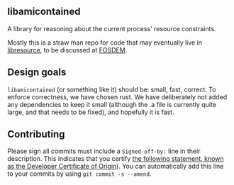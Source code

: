 ## libamicontained

A library for reasoning about the current process' resource constraints.

Mostly this is a straw man repo for code that may eventually live in
[libresource][libresource], to be discussed at [FOSDEM][fosdem].

## Design goals

`libamicontained` (or something like it) should be: small, fast, correct. To
enforce correctness, we have chosen rust. We have deliberately not added any
dependencies to keep it small (although the .a file is currently quite large,
and that needs to be fixed), and hopefully it is fast.

## Contributing

Please sign all commits must include a `Signed-off-by:` line in their
description. This indicates that you certify [the following statement, known as
the Developer Certificate of Origin][dco]). You can automatically add this line
to your commits by using `git commit -s --amend`.

[dco]: https://developercertificate.org/
[libresource]: https://github.com/lxc/libresource
[fosdem]: https://fosdem.org/2024/schedule/event/fosdem-2024-3033-libamicontained-a-low-level-library-for-reasoning-about-resource-restriction/
